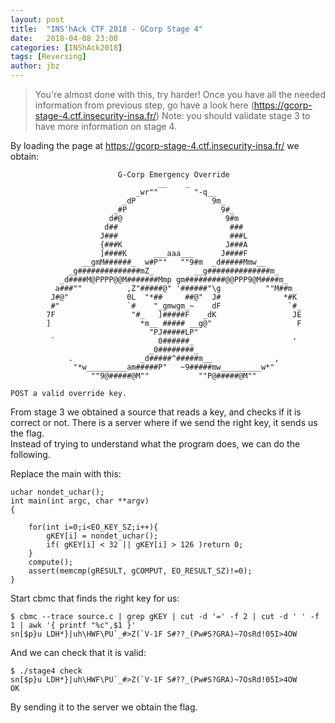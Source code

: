 ```yaml
---
layout: post
title:  "INS'hAck CTF 2018 - GCorp Stage 4"
date:   2018-04-08 23:00
categories: [INShAck2018]
tags: [Reversing]
author: jbz
---
```


>You're almost done with this, try harder!
>Once you have all the needed information from previous step, go have a look here (https://gcorp-stage-4.ctf.insecurity-insa.fr/)
>Note: you should validate stage 3 to have more information on stage 4.

By loading the page at https://gcorp-stage-4.ctf.insecurity-insa.fr/ we obtain:
```
                        G-Corp Emergency Override
                                 __    _
                            _wr""        "-q__
                         _dP                 9m_
                       _#P                     9#_
                      d#@                       9#m
                     d##                         ###
                    J###                         ###L
                    {###K                       J###A
                    ]####K      ___aaa___      J####F
                __gmM######_  w#P""   ""9#m  _d#####Mmw__
             _g##############mZ_         __g##############m_
           _d####M@PPPP@@M#######Mmp gm#########@@PPP9@M####m_
          a###""          ,Z"#####@" '######"\g          ""M##m
         J#@"             0L  "*##     ##@"  J#              *#K
         #"               `#    "_gmwgm_~    dF               `#_
        7F                 "#_   ]#####F   _dK                 JE
        ]                    *m__ ##### __g@"                   F
                               "PJ#####LP"
         `                       0######_                      '
                               _0########_
             .               _d#####^#####m__              ,
              "*w_________am#####P"   ~9#####mw_________w*"
                  ""9@#####@M""           ""P@#####@M""

POST a valid override key.
```

From stage 3 we obtained a source that reads a key, and checks if it is correct or not. There is a server where if we send the right key, it sends us the flag.  
Instead of trying to understand what the program does, we can do the following.

Replace the main with this:
```
uchar nondet_uchar();
int main(int argc, char **argv)
{

    for(int i=0;i<EO_KEY_SZ;i++){
        gKEY[i] = nondet_uchar();
        if( gKEY[i] < 32 || gKEY[i] > 126 )return 0;
    }
    compute();
    assert(memcmp(gRESULT, gCOMPUT, EO_RESULT_SZ)!=0);
}
```

Start cbmc that finds the right key for us:
```
$ cbmc --trace source.c | grep gKEY | cut -d '=' -f 2 | cut -d ' ' -f 1 | awk '{ printf "%c",$1 }'
sn[$p}u LDH*}|uh\HWF\PU`_#>Z(`V-1F S#??_(Pw#S?GRA)~7OsRd!05I>4OW
```

And we can check that it is valid:
```
$ ./stage4 check
sn[$p}u LDH*}|uh\HWF\PU`_#>Z(`V-1F S#??_(Pw#S?GRA)~7OsRd!05I>4OW
OK
```

By sending it to the server we obtain the flag.
